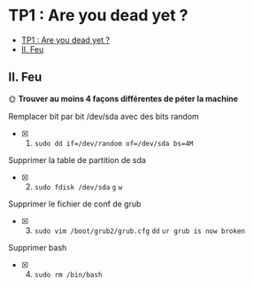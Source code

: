# TP1 : Are you dead yet ?


- [TP1 : Are you dead yet ?](#tp1--are-you-dead-yet-)
- [II. Feu](#ii-feu)


## II. Feu

🌞 **Trouver au moins 4 façons différentes de péter la machine**

Remplacer bit par bit /dev/sda avec des bits random
- [x] 1. `sudo dd if=/dev/random of=/dev/sda bs=4M`

Supprimer la table de partition de sda
- [x] 2. `sudo fdisk /dev/sda`
    `g`
    `w`

Supprimer le fichier de conf de grub
- [x] 3. `sudo vim /boot/grub2/grub.cfg`
    `dd`
    `ur grub is now broken`

Supprimer bash
- [x] 4. `sudo rm /bin/bash`